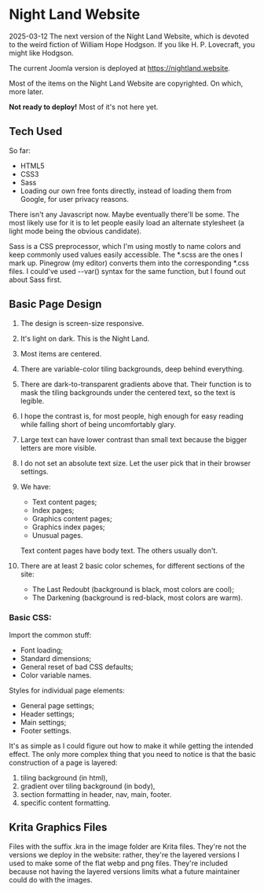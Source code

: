# Night Land Website

2025-03-12
The next version of the Night Land Website, which is devoted to the weird fiction of William Hope Hodgson. If you like H. P. Lovecraft, you might like Hodgson.

The current Joomla version is deployed at https://nightland.website.

Most of the items on the Night Land Website are copyrighted. On which, more later.

**Not ready to deploy!** Most of it's not here yet.

## Tech Used

So far:

- HTML5
- CSS3
- Sass
- Loading our own free fonts directly, instead of loading them from Google, for user privacy reasons.

There isn't any Javascript now. Maybe eventually there'll be some. The most likely use for it is to let people easily load an alternate stylesheet (a light mode being the obvious candidate). 

Sass is a CSS preprocessor, which I'm using mostly to name colors and keep commonly used values easily accessible. The *.scss are the ones I mark up. Pinegrow (my editor) converts them into the corresponding *.css files. I could've used --var() syntax for the same function, but I found out about Sass first.

## Basic Page Design

1. The design is screen-size responsive.

2. It's light on dark. This is the Night Land.

3. Most items are centered.

4. There are variable-color tiling backgrounds, deep behind everything.

5. There are dark-to-transparent gradients above that. Their function is to mask the tiling backgrounds under the centered text, so the text is legible.

6. I hope the contrast is, for most people, high enough for easy reading while falling short of being uncomfortably glary.

7. Large text can have lower contrast than small text because the bigger letters are more visible.

8. I do not set an absolute text size. Let the user pick that in their browser settings.

9. We have:
	* Text content pages;
	* Index pages;
	* Graphics content pages;
	* Graphics index pages;
	* Unusual pages.
	
	Text content pages have body text. The others usually don't.

10. There are at least 2 basic color schemes, for different sections of the site:
	* The Last Redoubt (background is black, most colors are cool);
	* The Darkening (background is red-black, most colors are warm).


### Basic CSS:
Import the common stuff:

* Font loading;
* Standard dimensions;
* General reset of bad CSS defaults;
* Color variable names.

Styles for individual page elements:
* General page settings;
* Header settings;
* Main settings;
* Footer settings.

It's as simple as I could figure out how to make it while getting the intended effect. The only more complex thing that you need to notice is that the basic construction of a page is layered:
1. tiling background (in html),
2. gradient over tiling background (in body),
3. section formatting in header, nav, main, footer.
4. specific content formatting.


## Krita Graphics Files

Files with the suffix .kra in the image folder are Krita files. They're not the versions we deploy in the website: rather, they're the layered versions I used to make some of the flat webp and png files. They're included because not having the layered versions limits what a future maintainer could do with the images.


